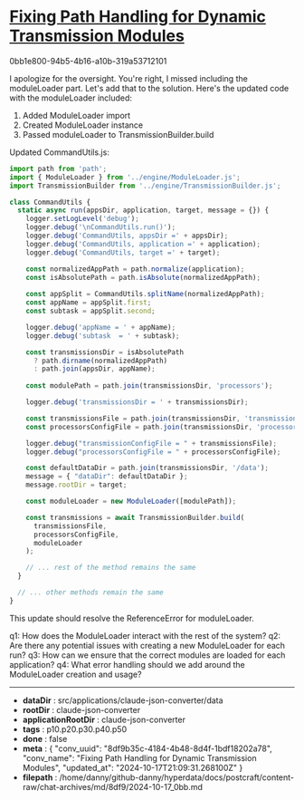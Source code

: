 # [Fixing Path Handling for Dynamic Transmission Modules](https://claude.ai/chat/8df9b35c-4184-4b48-8d4f-1bdf18202a78)

0bb1e800-94b5-4b16-a10b-319a53712101

 I apologize for the oversight. You're right, I missed including the moduleLoader part. Let's add that to the solution. Here's the updated code with the moduleLoader included:

1. Added ModuleLoader import
2. Created ModuleLoader instance
3. Passed moduleLoader to TransmissionBuilder.build

Updated CommandUtils.js:

```javascript
import path from 'path';
import { ModuleLoader } from '../engine/ModuleLoader.js';
import TransmissionBuilder from '../engine/TransmissionBuilder.js';

class CommandUtils {
  static async run(appsDir, application, target, message = {}) {
    logger.setLogLevel('debug');
    logger.debug('\nCommandUtils.run()');
    logger.debug('CommandUtils, appsDir =' + appsDir);
    logger.debug('CommandUtils, application =' + application);
    logger.debug('CommandUtils, target =' + target);

    const normalizedAppPath = path.normalize(application);
    const isAbsolutePath = path.isAbsolute(normalizedAppPath);
    
    const appSplit = CommandUtils.splitName(normalizedAppPath);
    const appName = appSplit.first;
    const subtask = appSplit.second;

    logger.debug('appName = ' + appName);
    logger.debug('subtask  = ' + subtask);

    const transmissionsDir = isAbsolutePath 
      ? path.dirname(normalizedAppPath)
      : path.join(appsDir, appName);
    
    const modulePath = path.join(transmissionsDir, 'processors');

    logger.debug('transmissionsDir = ' + transmissionsDir);

    const transmissionsFile = path.join(transmissionsDir, 'transmissions.ttl');
    const processorsConfigFile = path.join(transmissionsDir, 'processors-config.ttl');

    logger.debug("transmissionConfigFile = " + transmissionsFile);
    logger.debug("processorsConfigFile = " + processorsConfigFile);

    const defaultDataDir = path.join(transmissionsDir, '/data');
    message = { "dataDir": defaultDataDir };
    message.rootDir = target;

    const moduleLoader = new ModuleLoader([modulePath]);

    const transmissions = await TransmissionBuilder.build(
      transmissionsFile,
      processorsConfigFile,
      moduleLoader
    );

    // ... rest of the method remains the same
  }

  // ... other methods remain the same
}
```

This update should resolve the ReferenceError for moduleLoader.

q1: How does the ModuleLoader interact with the rest of the system?
q2: Are there any potential issues with creating a new ModuleLoader for each run?
q3: How can we ensure that the correct modules are loaded for each application?
q4: What error handling should we add around the ModuleLoader creation and usage?

---

* **dataDir** : src/applications/claude-json-converter/data
* **rootDir** : claude-json-converter
* **applicationRootDir** : claude-json-converter
* **tags** : p10.p20.p30.p40.p50
* **done** : false
* **meta** : {
  "conv_uuid": "8df9b35c-4184-4b48-8d4f-1bdf18202a78",
  "conv_name": "Fixing Path Handling for Dynamic Transmission Modules",
  "updated_at": "2024-10-17T21:09:31.268100Z"
}
* **filepath** : /home/danny/github-danny/hyperdata/docs/postcraft/content-raw/chat-archives/md/8df9/2024-10-17_0bb.md